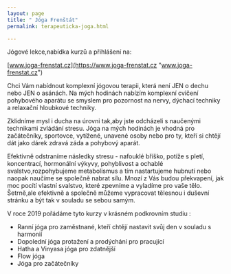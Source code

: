 ```yaml
---
layout: page
title: " Jóga Frenštát"
permalink: terapeuticka-joga.html

---
```

Jógové lekce,nabídka kurzů a přihlášení na:

[www.joga-frenstat.cz](https://www.joga-frenstat.cz "www.joga-frenstat.cz")

Chci Vám nabídnout komplexní jógovou terapii, která není JEN o dechu nebo JEN o asánách. Na mých hodinách nabízím komplexní cvičení pohybového aparátu se smyslem pro pozornost na nervy, dýchací techniky a relaxační hloubkové techniky.

 Zklidníme mysl i ducha na úrovni tak,aby jste odcházeli s naučenými technikami zvládání stresu. Jóga na mých hodinách je vhodná pro začátečníky, sportovce, vytížené, unavené osoby nebo pro ty, kteří si chtějí dát jako dárek zdravá záda a pohybový aparát.

Efektivně odstraníme následky stresu - nafouklé bříško, potíže s pletí, koncentrací, hormonální výkyvy, pohyblivost a ochablé svalstvo,rozpohybujeme metabolismus a tím nastartujeme hubnutí nebo naopak naučíme se společně nabrat sílu. Mnozí z Vás budou překvapení, jak moc pocítí vlastní svalstvo, které zpevníme a vyladíme pro vaše tělo. Šetrně,ale efektivně a společně můžeme vypracovat tělesnou i duševní stránku a být tak v souladu se sebou samým. 

V roce 2019 pořádáme tyto kurzy v krásném podkrovním studiu :

* Ranní jóga pro zaměstnané, kteří chtějí nastavit svůj den v souladu s harmonií
* Dopolední jóga protažení a prodýchání pro pracující
* Hatha a Vinyasa jóga pro zdatnější
* Flow jóga
* Jóga pro začátečníky
